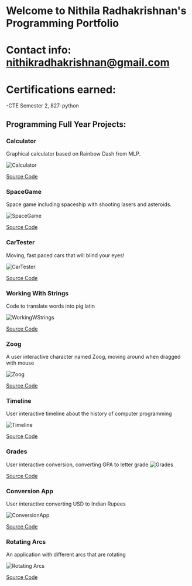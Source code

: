 # Welcome to Nithila Radhakrishnan's Programming Portfolio

# Contact info: nithikradhakrishnan@gmail.com

# Certifications earned:
-CTE Semester 2, 827-python

## Programming Full Year Projects:

### Calculator

Graphical calculator based on Rainbow Dash from MLP.

![Calculator](https://github.com/NithiRadh/ProgrammingPortfolio2022-2023/blob/gh-pages/images/calc.png?raw=true)

[Source Code](https://github.com/NithiRadh/ProgrammingPortfolio2022-2023/tree/gh-pages/src/Calculator)

### SpaceGame

Space game including spaceship with shooting lasers and asteroids.

![SpaceGame](https://github.com/NithiRadh/ProgrammingPortfolio2022-2023/blob/gh-pages/images/spacegame.png?raw=true)

[Source Code](https://github.com/NithiRadh/ProgrammingPortfolio2022-2023/tree/gh-pages/src/SpaceGame)

### CarTester

Moving, fast paced cars that will blind your eyes!

![CarTester](https://github.com/NithiRadh/ProgrammingPortfolio2022-2023/blob/gh-pages/images/cartester.png?raw=true)

[Source Code](https://github.com/NithiRadh/ProgrammingPortfolio2022-2023/tree/gh-pages/src/CarTester)

### Working With Strings

Code to translate words into pig latin

![WorkingWStrings](https://github.com/NithiRadh/ProgrammingPortfolio2022-2023/blob/gh-pages/images/PigLatin.png?raw=true)

[Source Code](https://github.com/NithiRadh/ProgrammingPortfolio2022-2023/blob/gh-pages/src/WorkingWStrings/PigLatin)

### Zoog

A user interactive character named Zoog, moving around when dragged with mouse

![Zoog](https://github.com/NithiRadh/ProgrammingPortfolio2022-2023/blob/gh-pages/images/Zoog.png?raw=true)

[Source Code](https://github.com/NithiRadh/ProgrammingPortfolio2022-2023/blob/gh-pages/src/Zoog__.pde)

### Timeline

User interactive timeline about the history of computer programming

![Timeline](https://github.com/NithiRadh/ProgrammingPortfolio2022-2023/blob/gh-pages/images/Timeline.png?raw=true)

[Source Code](https://github.com/NithiRadh/ProgrammingPortfolio2022-2023/blob/gh-pages/src/Timeline.pde)

### Grades

User interactive conversion, converting GPA to letter grade
![Grades](https://github.com/NithiRadh/ProgrammingPortfolio2022-2023/blob/gh-pages/images/Grades.png?raw=true)

[Source Code](https://github.com/NithiRadh/ProgrammingPortfolio2022-2023/blob/gh-pages/src/Grades.pde)

### Conversion App

User interactive converting USD to Indian Rupees

![ConversionApp](https://github.com/NithiRadh/ProgrammingPortfolio2022-2023/blob/gh-pages/images/Conversion%20App.png?raw=true)

[Source Code](https://github.com/NithiRadh/ProgrammingPortfolio2022-2023/blob/gh-pages/src/Conversion_App.pde)

### Rotating Arcs

An application with different arcs that are rotating

![Rotating Arcs](https://github.com/NithiRadh/ProgrammingPortfolio2022-2023/blob/gh-pages/images/RotatingArcs.png?raw=true)

[Source Code](https://github.com/NithiRadh/ProgrammingPortfolio2022-2023/blob/gh-pages/src/RotatingArcs.pde)


